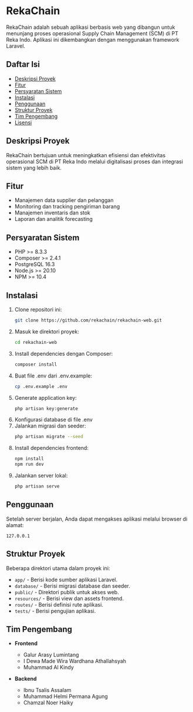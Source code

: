 # RekaChain

RekaChain adalah sebuah aplikasi berbasis web yang dibangun untuk menunjang proses operasional Supply Chain Management (SCM) di PT Reka Indo. Aplikasi ini dikembangkan dengan menggunakan framework Laravel.

## Daftar Isi

-   [Deskripsi Proyek](#deskripsi-proyek)
-   [Fitur](#fitur)
-   [Persyaratan Sistem](#persyaratan-sistem)
-   [Instalasi](#instalasi)
-   [Penggunaan](#penggunaan)
-   [Struktur Proyek](#struktur-proyek)
-   [Tim Pengembang](#tim-pengembang)
-   [Lisensi](#lisensi)

## Deskripsi Proyek

RekaChain bertujuan untuk meningkatkan efisiensi dan efektivitas operasional SCM di PT Reka Indo melalui digitalisasi proses dan integrasi sistem yang lebih baik.

## Fitur

-   Manajemen data supplier dan pelanggan
-   Monitoring dan tracking pengiriman barang
-   Manajemen inventaris dan stok
-   Laporan dan analitik forecasting

## Persyaratan Sistem

-   PHP >= 8.3.3
-   Composer >= 2.4.1
-   PostgreSQL 16.3
-   Node.js >= 20.10
-   NPM >= 10.4

## Instalasi

1. Clone repositori ini:
    ```bash
    git clone https://github.com/rekachain/rekachain-web.git
    ```
2. Masuk ke direktori proyek:
    ```bash
    cd rekachain-web
    ```
3. Install dependencies dengan Composer:
    ```bash
    composer install
    ```
4. Buat file .env dari .env.example:
    ```bash
    cp .env.example .env
    ```
5. Generate application key:
    ```bash
    php artisan key:generate
    ```
6. Konfigurasi database di file .env
7. Jalankan migrasi dan seeder:
    ```bash
    php artisan migrate --seed
    ```
8. Install dependencies frontend:
    ```bash
    npm install
    npm run dev
    ```
9. Jalankan server lokal:
    ```bash
    php artisan serve
    ```

## Penggunaan

Setelah server berjalan, Anda dapat mengakses aplikasi melalui browser di alamat:

`127.0.0.1`

## Struktur Proyek

Beberapa direktori utama dalam proyek ini:

-   `app/` - Berisi kode sumber aplikasi Laravel.
-   `database/` - Berisi migrasi database dan seeder.
-   `public/` - Direktori publik untuk akses web.
-   `resources/` - Berisi view dan assets frontend.
-   `routes/` - Berisi definisi rute aplikasi.
-   `tests/` - Berisi pengujian aplikasi.

## Tim Pengembang

-   **Frontend**
    -   Galur Arasy Lumintang
    -   I Dewa Made Wira Wardhana Athallahsyah
    -   Muhammad Al Kindy
-   **Backend**

    -   Ibnu Tsalis Assalam
    -   Muhammad Helmi Permana Agung
    -   Chamzal Noer Haiky

